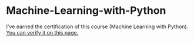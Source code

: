 # Machine-Learning-with-Python

I've earned the certification of this course (Machine Learning with Python). [You can verify it on this page.]([https://www.freecodecamp.org/certification/vanastasia/machine-learning-with-python-v7])

